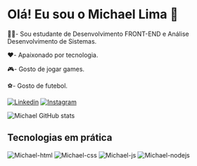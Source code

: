 <h1>Olá! Eu sou o Michael Lima 👋</h1>

👨‍🎓- Sou estudante de Desenvolvimento FRONT-END e Análise Desenvolvimento de Sistemas.

❤️- Apaixonado por tecnologia.

🎮- Gosto de jogar games.

⚽- Gosto de futebol.

 [![Linkedin](https://img.shields.io/badge/LinkedIn-0077B5?style=for-the-badge&logo=linkedin&logoColor=white)](https://www.linkedin.com/in/michael-kuhne-de-lima/)
 [![Instagram](https://img.shields.io/badge/Instagram-E4405F?style=for-the-badge&logo=instagram&logoColor=white)](https://www.instagram.com/michaelkuhnedelima/)

 ![Michael GitHub stats](https://github-readme-stats.vercel.app/api?username=Michael-lima&show_icons=true&theme=dracula&count_private=dracula)

 ## Tecnologias em prática

 <div style="display: inline_block">
  <img align="center" alt="Michael-html" src="https://img.shields.io/badge/HTML5-E34F26?style=for-the-badge&logo=html5&logoColor=white" />
  <img align="center" alt="Michael-css" src="https://img.shields.io/badge/CSS3-1572B6?style=for-the-badge&logo=css3&logoColor=white" />
  <img align="center" alt="Michael-js" src="https://img.shields.io/badge/JavaScript-F7DF1E?style=for-the-badge&logo=javascript&logoColor=black" />
  <img align="center" alt="Michael-nodejs" src="https://img.shields.io/badge/Node.js-43853D?style=for-the-badge&logo=node.js&logoColor=white" />
</div><br/>
  
 
  

 
  
  
